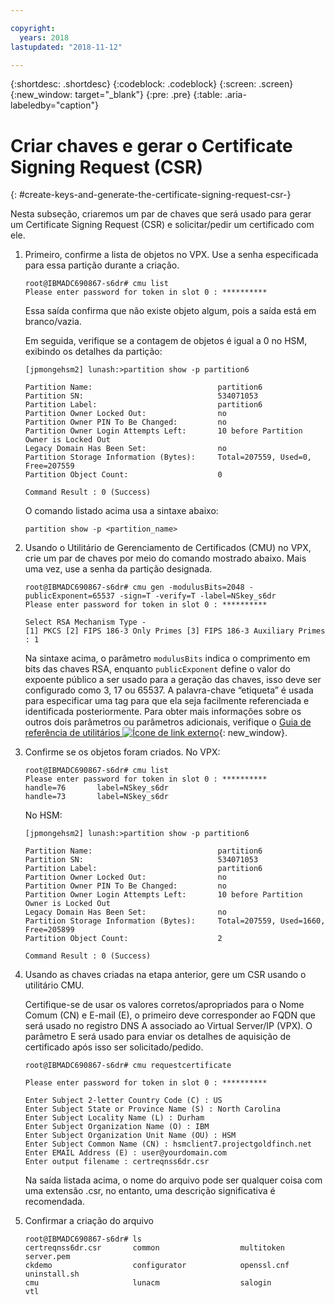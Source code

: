 ```yaml
---

copyright:
  years: 2018
lastupdated: "2018-11-12"

---
```


{:shortdesc: .shortdesc}
{:codeblock: .codeblock}
{:screen: .screen}
{:new_window: target="_blank"}
{:pre: .pre}
{:table: .aria-labeledby="caption"}

# Criar chaves e gerar o Certificate Signing Request (CSR)
{: #create-keys-and-generate-the-certificate-signing-request-csr-}

Nesta subseção, criaremos um par de chaves que será usado para gerar um Certificate Signing Request (CSR) e solicitar/pedir um certificado com ele.

1.	Primeiro, confirme a lista de objetos no VPX. Use a senha especificada para essa partição durante a criação.

	```
	root@IBMADC690867-s6dr# cmu list
	Please enter password for token in slot 0 : **********
	```

	Essa saída confirma que não existe objeto algum, pois a saída está em branco/vazia.

	Em seguida, verifique se a contagem de objetos é igual a 0 no HSM, exibindo os detalhes da partição:

	```
	[jpmongehsm2] lunash:>partition show -p partition6

	Partition Name:                            partition6
	Partition SN:                              534071053
	Partition Label:                           partition6
	Partition Owner Locked Out:                no
	Partition Owner PIN To Be Changed:         no
	Partition Owner Login Attempts Left:       10 before Partition Owner is Locked Out
	Legacy Domain Has Been Set:                no
	Partition Storage Information (Bytes):     Total=207559, Used=0, Free=207559
	Partition Object Count:                    0

	Command Result : 0 (Success)
	```

	O comando listado acima usa a sintaxe abaixo:

	```
	partition show -p <partition_name>
	```

2.	Usando o Utilitário de Gerenciamento de Certificados (CMU) no VPX, crie um par de chaves por meio do comando mostrado abaixo. Mais uma vez, use a senha da partição designada.

	```
	root@IBMADC690867-s6dr# cmu gen -modulusBits=2048 -publicExponent=65537 -sign=T -verify=T -label=NSkey_s6dr
	Please enter password for token in slot 0 : **********

	Select RSA Mechanism Type -
	[1] PKCS [2] FIPS 186-3 Only Primes [3] FIPS 186-3 Auxiliary Primes : 1
	```

	Na sintaxe acima, o parâmetro `modulusBits` indica o comprimento em bits das chaves RSA,
enquanto `publicExponent` define o valor do expoente público a ser usado para a geração das chaves, isso deve ser configurado como 3, 17 ou 65537. A palavra-chave “etiqueta” é usada para especificar uma tag para que ela seja facilmente referenciada e identificada posteriormente. Para obter mais informações sobre os outros dois parâmetros ou parâmetros adicionais, verifique o [Guia de referência de utilitários
![Ícone de link externo](../../icons/launch-glyph.svg "Ícone de link externo")](https://public.dhe.ibm.com/cloud/bluemix/network/vpx/utilities_reference_guide.pdf){: new_window}.

3.	Confirme se os objetos foram criados. No VPX:

	```
	root@IBMADC690867-s6dr# cmu list
	Please enter password for token in slot 0 : **********
	handle=76       label=NSkey_s6dr
	handle=73       label=NSkey_s6dr
	```

	No HSM:

	```
	[jpmongehsm2] lunash:>partition show -p partition6

	Partition Name:                            partition6
	Partition SN:                              534071053
	Partition Label:                           partition6
	Partition Owner Locked Out:                no
	Partition Owner PIN To Be Changed:         no
	Partition Owner Login Attempts Left:       10 before Partition Owner is Locked Out
	Legacy Domain Has Been Set:                no
	Partition Storage Information (Bytes):     Total=207559, Used=1660,  Free=205899
	Partition Object Count:                    2

	Command Result : 0 (Success)
	```

4.	Usando as chaves criadas na etapa anterior, gere um CSR usando o utilitário CMU.

	Certifique-se de usar os valores corretos/apropriados para o Nome Comum (CN) e E-mail (E), o primeiro deve corresponder ao FQDN que será usado no registro DNS A associado ao Virtual Server/IP (VPX). O parâmetro E será usado para enviar os detalhes de aquisição de certificado após isso ser solicitado/pedido.

	```
	root@IBMADC690867-s6dr# cmu requestcertificate

	Please enter password for token in slot 0 : **********

	Enter Subject 2-letter Country Code (C) : US
	Enter Subject State or Province Name (S) : North Carolina
	Enter Subject Locality Name (L) : Durham
	Enter Subject Organization Name (O) : IBM
	Enter Subject Organization Unit Name (OU) : HSM
	Enter Subject Common Name (CN) : hsmclient7.projectgoldfinch.net   
	Enter EMAIL Address (E) : user@yourdomain.com
	Enter output filename : certreqnss6dr.csr
	```

	Na saída listada acima, o nome do arquivo pode ser qualquer coisa com uma extensão .csr, no entanto, uma descrição significativa é recomendada.

5.	Confirmar a criação do arquivo

	```
	root@IBMADC690867-s6dr# ls
	certreqnss6dr.csr       common                  multitoken              	server.pem
	ckdemo                  configurator            openssl.cnf             	uninstall.sh
	cmu                     lunacm                  salogin                 vtl
	```
